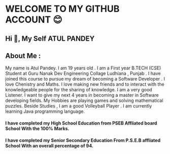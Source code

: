
<h1> WELCOME TO MY GITHUB ACCOUNT 😊
	</h1>
 <h2> Hi 👋, My Self ATUL PANDEY </h2>

   <h2> About Me : </h2>
   <body> My name is Atul Pandey. I am 19 years old . I am a First year  B.TECH (CSE) Student at Guru Nanak Dev Engineering Collage Ludhiana , Punjab . I have joined this course to pursue my dream of becoming a Software Developer . I love Chenistry and Maths. I love making new friends and to interact with the knowledgeable people for the sharing of knowledge. I am a very good Listener. I want to give my next 4 years in becoming a master in Software developing fields. My Hobbies are playing games and solving mathematical puzzles. Beside Studies , I am a good Volleyball Player . I am currently learning Java programming language. 
   </body>

<h4> I have completed my High School Education from PSEB Affliated board School With the 100% Marks.  </h4>

<h4> I have completed my Senior Secondary Education From P.S.E.B affliated School With an overall percentage of 94. </h4>
 
